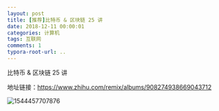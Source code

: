 ```yaml
---
layout: post
title: [推荐]比特币 & 区块链 25 讲
date: 2018-12-11 00:00:01
categories: 计算机
tags: 互联网
comments: 1
typora-root-url: ..
---
```




比特币 & 区块链 25 讲

地址链接：https://www.zhihu.com/remix/albums/908274938669043712

![1544457707876](/F:/GitHub/caliburn1994.github.io/assets/blog_res/1544457707876.png)